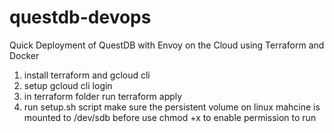 # questdb-devops
Quick Deployment of QuestDB with Envoy on the Cloud using Terraform and Docker



1. install terraform and gcloud cli
2. setup gcloud cli login
3. in terraform folder run terraform apply
4. run setup.sh script make sure the persistent volume on linux mahcine is mounted to /dev/sdb before use chmod +x to enable permission to run
